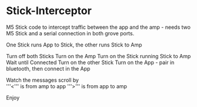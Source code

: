 # Stick-Interceptor

M5 Stick code to intercept traffic between the app and the amp - needs two M5 Stick and a serial connection in both grove ports.

One Stick runs App to Stick, the other runs Stick to Amp

Turn off both Sticks
Turn on the Amp
Turn on the Stick running Stick to Amp
Wait until Connected
Turn on the other Stick
Turn on the App - pair in bluetooth, then connect in the App

Watch the messages scroll by  
'''<''' is from amp to app
'''>''' is from app to amp

Enjoy
